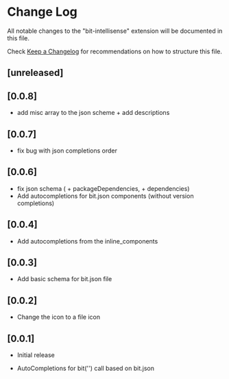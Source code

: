 # Change Log

All notable changes to the "bit-intellisense" extension will be documented in this file.

Check [Keep a Changelog](http://keepachangelog.com/) for recommendations on how to structure this file.

## [unreleased]

## [0.0.8]

- add misc array to the json scheme + add descriptions

## [0.0.7]

- fix bug with json completions order

## [0.0.6]

- fix json schema ( + packageDependencies, + dependencies)
- Add autocompletions for bit.json components (without version completions)

## [0.0.4]

- Add autocompletions from the inline_components

## [0.0.3]

- Add basic schema for bit.json file

## [0.0.2]

- Change the icon to a file icon

## [0.0.1]

- Initial release

- AutoCompletions for bit('') call based on bit.json

